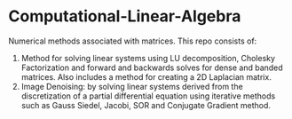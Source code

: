 # Computational-Linear-Algebra
Numerical methods associated with matrices. This repo consists of:
1. Method for solving linear systems using LU decomposition, Cholesky Factorization and forward and backwards solves for dense and banded matrices. Also includes a method for creating a 2D Laplacian matrix.
2. Image Denoising: by solving linear systems derived from the discretization of a partial differential equation using iterative methods such as Gauss Siedel, Jacobi, SOR and Conjugate Gradient method. 
